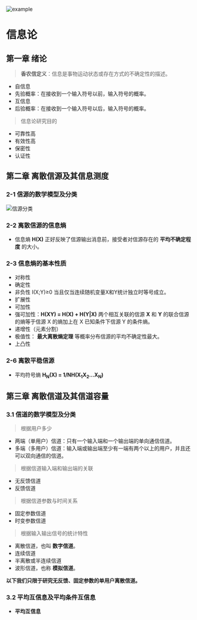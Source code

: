 ![example](https://raw.githubusercontent.com/Anjude/picgo/anjude/info-th/images/QRc.png)
# 信息论
## 第一章 绪论

> **香农信定义**：信息是事物运动状态或存在方式的不确定性的描述。

- 自信息
- 先验概率：在接收到一个输入符号以前，输入符号的概率。
- 互信息
- 后验概率：在接收到一个输入符号以后，输入符号的概率。


> 信息论研究目的

- 可靠性高
- 有效性高
- 保密性
- 认证性

## 第二章 离散信源及其信息测度

### 2-1 信源的数学模型及分类

![信源分类](https://raw.githubusercontent.com/Anjude/picgo/anjude/info-th/images/2-1.png)

### 2-2 离散信源的信息熵

- 信息熵 **H(X)** 正好反映了信源输出消息前，接受者对信源存在的 **平均不确定程度** 的大小。

### 2-3 信息熵的基本性质

- 对称性
- 确定性
- 非负性  I(X;Y)≥0  当且仅当连续随机变量X和Y统计独立时等号成立。
- 扩展性
- 可加性
- 强可加性：**H(XY) = H(X) + H(Y|X)** 两个相互关联的信源 **X** 和 **Y** 的联合信源的熵等于信源 X 的熵加上在 X 已知条件下信源 Y 的条件熵。 
- 递增性（元素分割）
- 极值性： **最大离散熵定理** 等概率分布信源的平均不确定性最大。
- 上凸性

### 2-6 离散平稳信源

- 平均符号熵 **H<sub>N</sub>(X) = 1/NH(X<sub>1</sub>X<sub>2</sub>...X<sub>N</sub>)**

## 第三章 离散信道及其信道容量

### 3.1 信道的数学模型及分类

> 根据用户多少

- 两端（单用户）信道：只有一个输入端和一个输出端的单向通信信道。
- 多端（多用户）信道：输入端或输出端至少有一端有两个以上的用户，并且还可以双向通信的信道。

> 根据信道输入端和输出端的关联

- 无反馈信道
- 反馈信道

> 根据信道参数与时间关系

- 固定参数信道
- 时变参数信道

> 根据输入输出信号的统计特性

- 离散信道，也叫 **数字信道**。
- 连续信道
- 半离散或半连续信道
- 波形信道，也称 **模拟信道**。

**以下我们只限于研究无反馈、固定参数的单用户离散信道。**

### 3.2 平均互信息及平均条件互信息

- **平均互信息**
